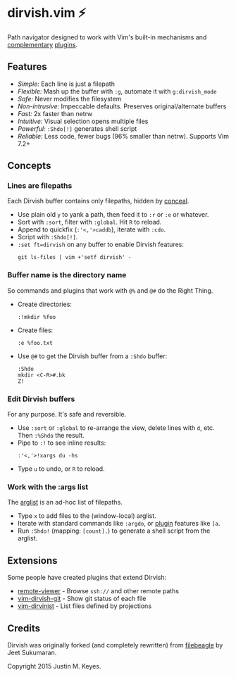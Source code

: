 dirvish.vim :zap:
=================

Path navigator designed to work with Vim's built-in mechanisms and
[complementary](https://github.com/tpope/vim-eunuch)
[plugins](https://github.com/tpope/vim-unimpaired).

Features
--------

- _Simple:_ Each line is just a filepath
- _Flexible:_ Mash up the buffer with `:g`, automate it with `g:dirvish_mode`
- _Safe:_ Never modifies the filesystem
- _Non-intrusive:_ Impeccable defaults. Preserves original/alternate buffers
- _Fast:_ 2x faster than netrw
- _Intuitive:_ Visual selection opens multiple files
- _Powerful:_ `:Shdo[!]` generates shell script
- _Reliable:_ Less code, fewer bugs (96% smaller than netrw). Supports Vim 7.2+

Concepts
--------

### Lines are filepaths

Each Dirvish buffer contains only filepaths, hidden by [conceal](https://neovim.io/doc/user/syntax.html#conceal).

- Use plain old `y` to yank a path, then feed it to `:r` or `:e` or whatever.
- Sort with `:sort`, filter with `:global`. Hit `R` to reload.
- Append to quickfix (`:'<,'>caddb`), iterate with `:cdo`.
- Script with `:Shdo[!]`.
- `:set ft=dirvish` on any buffer to enable Dirvish features:
  ```
  git ls-files | vim +'setf dirvish' -
  ```

### Buffer name is the directory name

So commands and plugins that work with `@%` and `@#` do the Right Thing.

- Create directories:
  ```
  :!mkdir %foo
  ```
- Create files:
  ```
  :e %foo.txt
  ```
- Use `@#` to get the Dirvish buffer from a `:Shdo` buffer:
  ```
  :Shdo
  mkdir <C-R>#.bk
  Z!
  ```

### Edit Dirvish buffers

For any purpose. It's safe and reversible.

- Use `:sort` or `:global` to re-arrange the view, delete lines with `d`, etc.
  Then `:%Shdo` the result.
- Pipe to `:!` to see inline results:
  ```
  :'<,'>!xargs du -hs
  ```
- Type `u` to undo, or `R` to reload.

### Work with the :args list

The [arglist](https://neovim.io/doc/user/editing.html#arglist) is an ad-hoc list of filepaths.

- Type `x` to add files to the (window-local) arglist.
- Iterate with standard commands like `:argdo`, or [plugin](https://github.com/tpope/vim-unimpaired) features like `]a`.
- Run `:Shdo!` (mapping: `[count].`) to generate a shell script from the arglist.


Extensions
----------

Some people have created plugins that extend Dirvish:

- [remote-viewer](https://github.com/bounceme/remote-viewer) - Browse `ssh://` and other remote paths
- [vim-dirvish-git](https://github.com/kristijanhusak/vim-dirvish-git) - Show git status of each file
- [vim-dirvinist](https://github.com/fsharpasharp/vim-dirvinist) - List files defined by projections


Credits
-------

Dirvish was originally forked (and completely rewritten) from
[filebeagle](https://github.com/jeetsukumaran/vim-filebeagle) by Jeet Sukumaran.

Copyright 2015 Justin M. Keyes.
